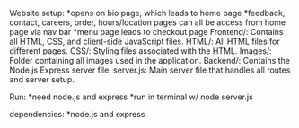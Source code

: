 Website setup:
*opens on bio page, which leads to home page
*feedback, contact, careers, order, hours/location pages can all be access from home page via nav bar
*menu page leads to checkout page
Frontend/: Contains all HTML, CSS, and client-side JavaScript files.
HTML/: All HTML files for different pages.
CSS/: Styling files associated with the HTML.
Images/: Folder containing all images used in the application.
Backend/: Contains the Node.js Express server file.
    server.js: Main server file that handles all routes and server setup.

Run:
*need node.js and express
*run in terminal w/ node server.js

dependencies:
*node.js and express
